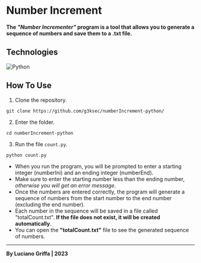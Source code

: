 # Number Increment

**The *"Number Incrementer"* program is a tool that allows you to generate a sequence of numbers and save them to a .txt file.**

## Technologies
![Python](https://skillicons.dev/icons?i=python)

## How To Use
1. Clone the repository.
``` 
git clone https://github.com/g3ksec/numberIncrement-python/
```
2. Enter the folder.
```
cd numberIncrement-python
```
3. Run the file ``count.py``.
```
python count.py
```
- When you run the program, you will be prompted to enter a starting integer (numberIni) and an ending integer (numberEnd).
- Make sure to enter the starting number less than the ending number, *otherwise you will get an error message*.
- Once the numbers are entered correctly, the program will generate a sequence of numbers from the start number to the end number (excluding the end number).
- Each number in the sequence will be saved in a file called "totalCount.txt". **If the file does not exist, it will be created automatically**.
- You can open the **"totalCount.txt"** file to see the generated sequence of numbers.

---

**By Luciano Griffa | 2023**
